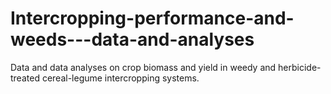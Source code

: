 # Intercropping-performance-and-weeds---data-and-analyses
Data and data analyses on crop biomass and yield in weedy and herbicide-treated cereal-legume intercropping systems. 
